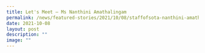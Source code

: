 ```yaml
---
title: Let's Meet – Ms Nanthini Amathalingam
permalink: /news/featured-stories/2021/10/08/staffofsota-nanthini-amathalingam/
date: 2021-10-08
layout: post
description: ""
image: ""
---
```

